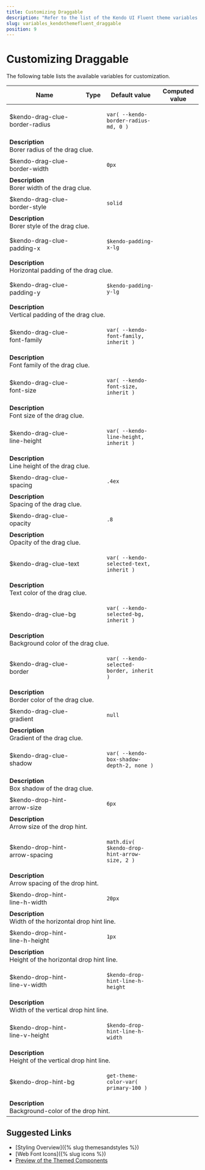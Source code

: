 ```yaml
---
title: Customizing Draggable
description: "Refer to the list of the Kendo UI Fluent theme variables available for customization."
slug: variables_kendothemefluent_draggable
position: 9
---
```


# Customizing Draggable

The following table lists the available variables for customization.

<table class="theme-variables">
    <colgroup>
    <col style="width: 200px; white-space:nowrap;" />
    <col />
    <col />
    <col />
</colgroup>
<thead>
    <tr>
        <th>Name</th>
        <th>Type</th>
        <th>Default value</th>
        <th>Computed value</th>
    </tr>
</thead>
<tbody>
        <tr>
    <td>$kendo-drag-clue-border-radius</td>
    <td></td>
<td>

`var( --kendo-border-radius-md, 0 )`

</td>
<td>



</td>
</tr>
<tr>
    <td colspan="4" class="theme-variables-description-container"><div><b>Description</b><div class="theme-variables-description">Borer radius of the drag clue.</div></div>
    </td>
</tr>
<tr>
    <td>$kendo-drag-clue-border-width</td>
    <td></td>
<td>

`0px`

</td>
<td>



</td>
</tr>
<tr>
    <td colspan="4" class="theme-variables-description-container"><div><b>Description</b><div class="theme-variables-description">Borer width of the drag clue.</div></div>
    </td>
</tr>
<tr>
    <td>$kendo-drag-clue-border-style</td>
    <td></td>
<td>

`solid`

</td>
<td>



</td>
</tr>
<tr>
    <td colspan="4" class="theme-variables-description-container"><div><b>Description</b><div class="theme-variables-description">Borer style of the drag clue.</div></div>
    </td>
</tr>
<tr>
    <td>$kendo-drag-clue-padding-x</td>
    <td></td>
<td>

`$kendo-padding-x-lg`

</td>
<td>



</td>
</tr>
<tr>
    <td colspan="4" class="theme-variables-description-container"><div><b>Description</b><div class="theme-variables-description">Horizontal padding of the drag clue.</div></div>
    </td>
</tr>
<tr>
    <td>$kendo-drag-clue-padding-y</td>
    <td></td>
<td>

`$kendo-padding-y-lg`

</td>
<td>



</td>
</tr>
<tr>
    <td colspan="4" class="theme-variables-description-container"><div><b>Description</b><div class="theme-variables-description">Vertical padding of the drag clue.</div></div>
    </td>
</tr>
<tr>
    <td>$kendo-drag-clue-font-family</td>
    <td></td>
<td>

`var( --kendo-font-family, inherit )`

</td>
<td>



</td>
</tr>
<tr>
    <td colspan="4" class="theme-variables-description-container"><div><b>Description</b><div class="theme-variables-description">Font family of the drag clue.</div></div>
    </td>
</tr>
<tr>
    <td>$kendo-drag-clue-font-size</td>
    <td></td>
<td>

`var( --kendo-font-size, inherit )`

</td>
<td>



</td>
</tr>
<tr>
    <td colspan="4" class="theme-variables-description-container"><div><b>Description</b><div class="theme-variables-description">Font size of the drag clue.</div></div>
    </td>
</tr>
<tr>
    <td>$kendo-drag-clue-line-height</td>
    <td></td>
<td>

`var( --kendo-line-height, inherit )`

</td>
<td>



</td>
</tr>
<tr>
    <td colspan="4" class="theme-variables-description-container"><div><b>Description</b><div class="theme-variables-description">Line height of the drag clue.</div></div>
    </td>
</tr>
<tr>
    <td>$kendo-drag-clue-spacing</td>
    <td></td>
<td>

`.4ex`

</td>
<td>



</td>
</tr>
<tr>
    <td colspan="4" class="theme-variables-description-container"><div><b>Description</b><div class="theme-variables-description">Spacing of the drag clue.</div></div>
    </td>
</tr>
<tr>
    <td>$kendo-drag-clue-opacity</td>
    <td></td>
<td>

`.8`

</td>
<td>



</td>
</tr>
<tr>
    <td colspan="4" class="theme-variables-description-container"><div><b>Description</b><div class="theme-variables-description">Opacity of the drag clue.</div></div>
    </td>
</tr>
<tr>
    <td>$kendo-drag-clue-text</td>
    <td></td>
<td>

`var( --kendo-selected-text, inherit )`

</td>
<td>



</td>
</tr>
<tr>
    <td colspan="4" class="theme-variables-description-container"><div><b>Description</b><div class="theme-variables-description">Text color of the drag clue.</div></div>
    </td>
</tr>
<tr>
    <td>$kendo-drag-clue-bg</td>
    <td></td>
<td>

`var( --kendo-selected-bg, inherit )`

</td>
<td>



</td>
</tr>
<tr>
    <td colspan="4" class="theme-variables-description-container"><div><b>Description</b><div class="theme-variables-description">Background color of the drag clue.</div></div>
    </td>
</tr>
<tr>
    <td>$kendo-drag-clue-border</td>
    <td></td>
<td>

`var( --kendo-selected-border, inherit )`

</td>
<td>



</td>
</tr>
<tr>
    <td colspan="4" class="theme-variables-description-container"><div><b>Description</b><div class="theme-variables-description">Border color of the drag clue.</div></div>
    </td>
</tr>
<tr>
    <td>$kendo-drag-clue-gradient</td>
    <td></td>
<td>

`null`

</td>
<td>



</td>
</tr>
<tr>
    <td colspan="4" class="theme-variables-description-container"><div><b>Description</b><div class="theme-variables-description">Gradient of the drag clue.</div></div>
    </td>
</tr>
<tr>
    <td>$kendo-drag-clue-shadow</td>
    <td></td>
<td>

`var( --kendo-box-shadow-depth-2, none )`

</td>
<td>



</td>
</tr>
<tr>
    <td colspan="4" class="theme-variables-description-container"><div><b>Description</b><div class="theme-variables-description">Box shadow of the drag clue.</div></div>
    </td>
</tr>
<tr>
    <td>$kendo-drop-hint-arrow-size</td>
    <td></td>
<td>

`6px`

</td>
<td>



</td>
</tr>
<tr>
    <td colspan="4" class="theme-variables-description-container"><div><b>Description</b><div class="theme-variables-description">Arrow size of the drop hint.</div></div>
    </td>
</tr>
<tr>
    <td>$kendo-drop-hint-arrow-spacing</td>
    <td></td>
<td>

`math.div( $kendo-drop-hint-arrow-size, 2 )`

</td>
<td>



</td>
</tr>
<tr>
    <td colspan="4" class="theme-variables-description-container"><div><b>Description</b><div class="theme-variables-description">Arrow spacing of the drop hint.</div></div>
    </td>
</tr>
<tr>
    <td>$kendo-drop-hint-line-h-width</td>
    <td></td>
<td>

`20px`

</td>
<td>



</td>
</tr>
<tr>
    <td colspan="4" class="theme-variables-description-container"><div><b>Description</b><div class="theme-variables-description">Width of the horizontal drop hint line.</div></div>
    </td>
</tr>
<tr>
    <td>$kendo-drop-hint-line-h-height</td>
    <td></td>
<td>

`1px`

</td>
<td>



</td>
</tr>
<tr>
    <td colspan="4" class="theme-variables-description-container"><div><b>Description</b><div class="theme-variables-description">Height of the horizontal drop hint line.</div></div>
    </td>
</tr>
<tr>
    <td>$kendo-drop-hint-line-v-width</td>
    <td></td>
<td>

`$kendo-drop-hint-line-h-height`

</td>
<td>



</td>
</tr>
<tr>
    <td colspan="4" class="theme-variables-description-container"><div><b>Description</b><div class="theme-variables-description">Width of the vertical drop hint line.</div></div>
    </td>
</tr>
<tr>
    <td>$kendo-drop-hint-line-v-height</td>
    <td></td>
<td>

`$kendo-drop-hint-line-h-width`

</td>
<td>



</td>
</tr>
<tr>
    <td colspan="4" class="theme-variables-description-container"><div><b>Description</b><div class="theme-variables-description">Height of the vertical drop hint line.</div></div>
    </td>
</tr>
<tr>
    <td>$kendo-drop-hint-bg</td>
    <td></td>
<td>

`get-theme-color-var( primary-100 )`

</td>
<td>



</td>
</tr>
<tr>
    <td colspan="4" class="theme-variables-description-container"><div><b>Description</b><div class="theme-variables-description">Background-color of the drop hint.</div></div>
    </td>
</tr>
</tbody>
</table>

## Suggested Links

* [Styling Overview]({% slug themesandstyles %})
* [Web Font Icons]({% slug icons %})
* [Preview of the Themed Components](../)

